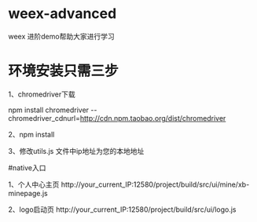 # weex-advanced
weex 进阶demo帮助大家进行学习

# 环境安装只需三步

1、chromedriver下载

npm install chromedriver --chromedriver_cdnurl=http://cdn.npm.taobao.org/dist/chromedriver

2、npm install

3、修改utils.js 文件中ip地址为您的本地地址

#native入口

1、个人中心主页
http://your_current_IP:12580/project/build/src/ui/mine/xb-minepage.js

2、logo启动页
http://your_current_IP:12580/project/build/src/ui/logo.js
